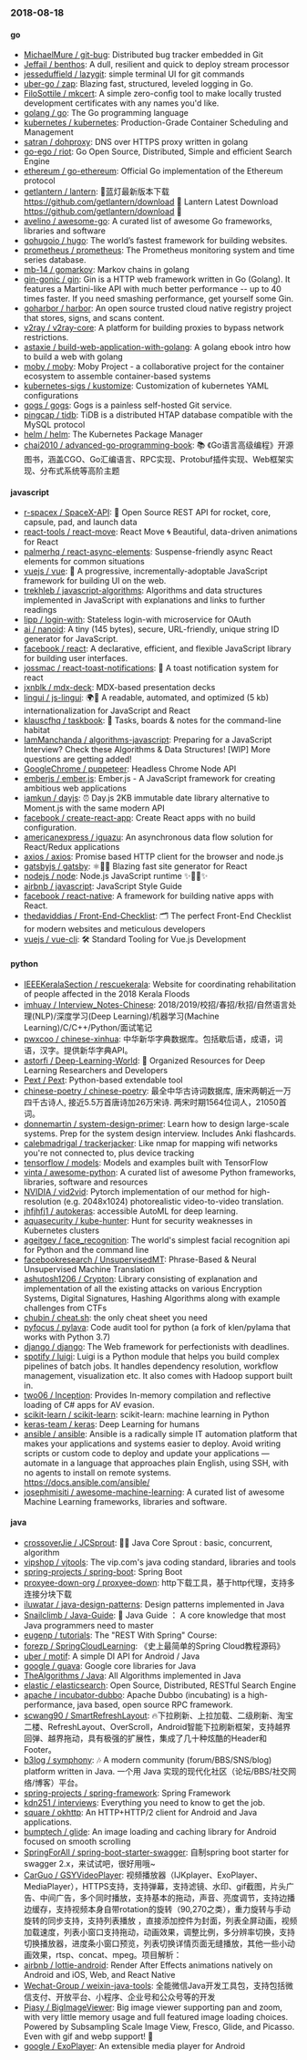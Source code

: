 ### 2018-08-18

#### go
* [MichaelMure / git-bug](https://github.com/MichaelMure/git-bug): Distributed bug tracker embedded in Git
* [Jeffail / benthos](https://github.com/Jeffail/benthos): A dull, resilient and quick to deploy stream processor
* [jesseduffield / lazygit](https://github.com/jesseduffield/lazygit): simple terminal UI for git commands
* [uber-go / zap](https://github.com/uber-go/zap): Blazing fast, structured, leveled logging in Go.
* [FiloSottile / mkcert](https://github.com/FiloSottile/mkcert): A simple zero-config tool to make locally trusted development certificates with any names you'd like.
* [golang / go](https://github.com/golang/go): The Go programming language
* [kubernetes / kubernetes](https://github.com/kubernetes/kubernetes): Production-Grade Container Scheduling and Management
* [satran / dohproxy](https://github.com/satran/dohproxy): DNS over HTTPS proxy written in golang
* [go-ego / riot](https://github.com/go-ego/riot): Go Open Source, Distributed, Simple and efficient Search Engine
* [ethereum / go-ethereum](https://github.com/ethereum/go-ethereum): Official Go implementation of the Ethereum protocol
* [getlantern / lantern](https://github.com/getlantern/lantern): 🔴蓝灯最新版本下载 https://github.com/getlantern/download 🔴 Lantern Latest Download https://github.com/getlantern/download 🔴
* [avelino / awesome-go](https://github.com/avelino/awesome-go): A curated list of awesome Go frameworks, libraries and software
* [gohugoio / hugo](https://github.com/gohugoio/hugo): The world’s fastest framework for building websites.
* [prometheus / prometheus](https://github.com/prometheus/prometheus): The Prometheus monitoring system and time series database.
* [mb-14 / gomarkov](https://github.com/mb-14/gomarkov): Markov chains in golang
* [gin-gonic / gin](https://github.com/gin-gonic/gin): Gin is a HTTP web framework written in Go (Golang). It features a Martini-like API with much better performance -- up to 40 times faster. If you need smashing performance, get yourself some Gin.
* [goharbor / harbor](https://github.com/goharbor/harbor): An open source trusted cloud native registry project that stores, signs, and scans content.
* [v2ray / v2ray-core](https://github.com/v2ray/v2ray-core): A platform for building proxies to bypass network restrictions.
* [astaxie / build-web-application-with-golang](https://github.com/astaxie/build-web-application-with-golang): A golang ebook intro how to build a web with golang
* [moby / moby](https://github.com/moby/moby): Moby Project - a collaborative project for the container ecosystem to assemble container-based systems
* [kubernetes-sigs / kustomize](https://github.com/kubernetes-sigs/kustomize): Customization of kubernetes YAML configurations
* [gogs / gogs](https://github.com/gogs/gogs): Gogs is a painless self-hosted Git service.
* [pingcap / tidb](https://github.com/pingcap/tidb): TiDB is a distributed HTAP database compatible with the MySQL protocol
* [helm / helm](https://github.com/helm/helm): The Kubernetes Package Manager
* [chai2010 / advanced-go-programming-book](https://github.com/chai2010/advanced-go-programming-book): 📚 《Go语言高级编程》开源图书，涵盖CGO、Go汇编语言、RPC实现、Protobuf插件实现、Web框架实现、分布式系统等高阶主题

#### javascript
* [r-spacex / SpaceX-API](https://github.com/r-spacex/SpaceX-API): 🚀 Open Source REST API for rocket, core, capsule, pad, and launch data
* [react-tools / react-move](https://github.com/react-tools/react-move): React Move 🌀 Beautiful, data-driven animations for React
* [palmerhq / react-async-elements](https://github.com/palmerhq/react-async-elements): Suspense-friendly async React elements for common situations
* [vuejs / vue](https://github.com/vuejs/vue): 🖖 A progressive, incrementally-adoptable JavaScript framework for building UI on the web.
* [trekhleb / javascript-algorithms](https://github.com/trekhleb/javascript-algorithms): Algorithms and data structures implemented in JavaScript with explanations and links to further readings
* [lipp / login-with](https://github.com/lipp/login-with): Stateless login-with microservice for OAuth
* [ai / nanoid](https://github.com/ai/nanoid): A tiny (145 bytes), secure, URL-friendly, unique string ID generator for JavaScript.
* [facebook / react](https://github.com/facebook/react): A declarative, efficient, and flexible JavaScript library for building user interfaces.
* [jossmac / react-toast-notifications](https://github.com/jossmac/react-toast-notifications): 🍞 A toast notification system for react
* [jxnblk / mdx-deck](https://github.com/jxnblk/mdx-deck): MDX-based presentation decks
* [lingui / js-lingui](https://github.com/lingui/js-lingui): 🌍📖 A readable, automated, and optimized (5 kb) internationalization for JavaScript and React
* [klauscfhq / taskbook](https://github.com/klauscfhq/taskbook): 📓 Tasks, boards & notes for the command-line habitat
* [IamManchanda / algorithms-javascript](https://github.com/IamManchanda/algorithms-javascript): Preparing for a JavaScript Interview? Check these Algorithms & Data Structures! [WIP] More questions are getting added!
* [GoogleChrome / puppeteer](https://github.com/GoogleChrome/puppeteer): Headless Chrome Node API
* [emberjs / ember.js](https://github.com/emberjs/ember.js): Ember.js - A JavaScript framework for creating ambitious web applications
* [iamkun / dayjs](https://github.com/iamkun/dayjs): ⏰ Day.js 2KB immutable date library alternative to Moment.js with the same modern API
* [facebook / create-react-app](https://github.com/facebook/create-react-app): Create React apps with no build configuration.
* [americanexpress / iguazu](https://github.com/americanexpress/iguazu): An asynchronous data flow solution for React/Redux applications
* [axios / axios](https://github.com/axios/axios): Promise based HTTP client for the browser and node.js
* [gatsbyjs / gatsby](https://github.com/gatsbyjs/gatsby): ⚛️📄🚀 Blazing fast site generator for React
* [nodejs / node](https://github.com/nodejs/node): Node.js JavaScript runtime ✨🐢🚀✨
* [airbnb / javascript](https://github.com/airbnb/javascript): JavaScript Style Guide
* [facebook / react-native](https://github.com/facebook/react-native): A framework for building native apps with React.
* [thedaviddias / Front-End-Checklist](https://github.com/thedaviddias/Front-End-Checklist): 🗂 The perfect Front-End Checklist for modern websites and meticulous developers
* [vuejs / vue-cli](https://github.com/vuejs/vue-cli): 🛠️ Standard Tooling for Vue.js Development

#### python
* [IEEEKeralaSection / rescuekerala](https://github.com/IEEEKeralaSection/rescuekerala): Website for coordinating rehabilitation of people affected in the 2018 Kerala Floods
* [imhuay / Interview_Notes-Chinese](https://github.com/imhuay/Interview_Notes-Chinese): 2018/2019/校招/春招/秋招/自然语言处理(NLP)/深度学习(Deep Learning)/机器学习(Machine Learning)/C/C++/Python/面试笔记
* [pwxcoo / chinese-xinhua](https://github.com/pwxcoo/chinese-xinhua): 中华新华字典数据库。包括歇后语，成语，词语，汉字。提供新华字典API。
* [astorfi / Deep-Learning-World](https://github.com/astorfi/Deep-Learning-World): 📡 Organized Resources for Deep Learning Researchers and Developers
* [Pext / Pext](https://github.com/Pext/Pext): Python-based extendable tool
* [chinese-poetry / chinese-poetry](https://github.com/chinese-poetry/chinese-poetry): 最全中华古诗词数据库, 唐宋两朝近一万四千古诗人, 接近5.5万首唐诗加26万宋诗. 两宋时期1564位词人，21050首词。
* [donnemartin / system-design-primer](https://github.com/donnemartin/system-design-primer): Learn how to design large-scale systems. Prep for the system design interview. Includes Anki flashcards.
* [calebmadrigal / trackerjacker](https://github.com/calebmadrigal/trackerjacker): Like nmap for mapping wifi networks you're not connected to, plus device tracking
* [tensorflow / models](https://github.com/tensorflow/models): Models and examples built with TensorFlow
* [vinta / awesome-python](https://github.com/vinta/awesome-python): A curated list of awesome Python frameworks, libraries, software and resources
* [NVIDIA / vid2vid](https://github.com/NVIDIA/vid2vid): Pytorch implementation of our method for high-resolution (e.g. 2048x1024) photorealistic video-to-video translation.
* [jhfjhfj1 / autokeras](https://github.com/jhfjhfj1/autokeras): accessible AutoML for deep learning.
* [aquasecurity / kube-hunter](https://github.com/aquasecurity/kube-hunter): Hunt for security weaknesses in Kubernetes clusters
* [ageitgey / face_recognition](https://github.com/ageitgey/face_recognition): The world's simplest facial recognition api for Python and the command line
* [facebookresearch / UnsupervisedMT](https://github.com/facebookresearch/UnsupervisedMT): Phrase-Based & Neural Unsupervised Machine Translation
* [ashutosh1206 / Crypton](https://github.com/ashutosh1206/Crypton): Library consisting of explanation and implementation of all the existing attacks on various Encryption Systems, Digital Signatures, Hashing Algorithms along with example challenges from CTFs
* [chubin / cheat.sh](https://github.com/chubin/cheat.sh): the only cheat sheet you need
* [pyfocus / pylava](https://github.com/pyfocus/pylava): Code audit tool for python (a fork of klen/pylama that works with Python 3.7)
* [django / django](https://github.com/django/django): The Web framework for perfectionists with deadlines.
* [spotify / luigi](https://github.com/spotify/luigi): Luigi is a Python module that helps you build complex pipelines of batch jobs. It handles dependency resolution, workflow management, visualization etc. It also comes with Hadoop support built in.
* [two06 / Inception](https://github.com/two06/Inception): Provides In-memory compilation and reflective loading of C# apps for AV evasion.
* [scikit-learn / scikit-learn](https://github.com/scikit-learn/scikit-learn): scikit-learn: machine learning in Python
* [keras-team / keras](https://github.com/keras-team/keras): Deep Learning for humans
* [ansible / ansible](https://github.com/ansible/ansible): Ansible is a radically simple IT automation platform that makes your applications and systems easier to deploy. Avoid writing scripts or custom code to deploy and update your applications — automate in a language that approaches plain English, using SSH, with no agents to install on remote systems. https://docs.ansible.com/ansible/
* [josephmisiti / awesome-machine-learning](https://github.com/josephmisiti/awesome-machine-learning): A curated list of awesome Machine Learning frameworks, libraries and software.

#### java
* [crossoverJie / JCSprout](https://github.com/crossoverJie/JCSprout): 👨‍🎓 Java Core Sprout : basic, concurrent, algorithm
* [vipshop / vjtools](https://github.com/vipshop/vjtools): The vip.com's java coding standard, libraries and tools
* [spring-projects / spring-boot](https://github.com/spring-projects/spring-boot): Spring Boot
* [proxyee-down-org / proxyee-down](https://github.com/proxyee-down-org/proxyee-down): http下载工具，基于http代理，支持多连接分块下载
* [iluwatar / java-design-patterns](https://github.com/iluwatar/java-design-patterns): Design patterns implemented in Java
* [Snailclimb / Java-Guide](https://github.com/Snailclimb/Java-Guide): 📖 Java Guide ： A core knowledge that most Java programmers need to master
* [eugenp / tutorials](https://github.com/eugenp/tutorials): The "REST With Spring" Course:
* [forezp / SpringCloudLearning](https://github.com/forezp/SpringCloudLearning): 《史上最简单的Spring Cloud教程源码》
* [uber / motif](https://github.com/uber/motif): A simple DI API for Android / Java
* [google / guava](https://github.com/google/guava): Google core libraries for Java
* [TheAlgorithms / Java](https://github.com/TheAlgorithms/Java): All Algorithms implemented in Java
* [elastic / elasticsearch](https://github.com/elastic/elasticsearch): Open Source, Distributed, RESTful Search Engine
* [apache / incubator-dubbo](https://github.com/apache/incubator-dubbo): Apache Dubbo (incubating) is a high-performance, java based, open source RPC framework.
* [scwang90 / SmartRefreshLayout](https://github.com/scwang90/SmartRefreshLayout): 🔥下拉刷新、上拉加载、二级刷新、淘宝二楼、RefreshLayout、OverScroll，Android智能下拉刷新框架，支持越界回弹、越界拖动，具有极强的扩展性，集成了几十种炫酷的Header和 Footer。
* [b3log / symphony](https://github.com/b3log/symphony): 🎶 A modern community (forum/BBS/SNS/blog) platform written in Java. 一个用 Java 实现的现代化社区（论坛/BBS/社交网络/博客）平台。
* [spring-projects / spring-framework](https://github.com/spring-projects/spring-framework): Spring Framework
* [kdn251 / interviews](https://github.com/kdn251/interviews): Everything you need to know to get the job.
* [square / okhttp](https://github.com/square/okhttp): An HTTP+HTTP/2 client for Android and Java applications.
* [bumptech / glide](https://github.com/bumptech/glide): An image loading and caching library for Android focused on smooth scrolling
* [SpringForAll / spring-boot-starter-swagger](https://github.com/SpringForAll/spring-boot-starter-swagger): 自制spring boot starter for swagger 2.x，来试试吧，很好用哦~
* [CarGuo / GSYVideoPlayer](https://github.com/CarGuo/GSYVideoPlayer): 视频播放器（IJKplayer、ExoPlayer、MediaPlayer），HTTPS支持，支持弹幕，支持滤镜、水印、gif截图，片头广告、中间广告，多个同时播放，支持基本的拖动，声音、亮度调节，支持边播边缓存，支持视频本身自带rotation的旋转（90,270之类），重力旋转与手动旋转的同步支持，支持列表播放 ，直接添加控件为封面，列表全屏动画，视频加载速度，列表小窗口支持拖动，动画效果，调整比例，多分辨率切换，支持切换播放器，进度条小窗口预览，列表切换详情页面无缝播放，其他一些小动画效果，rtsp、concat、mpeg。项目解析：
* [airbnb / lottie-android](https://github.com/airbnb/lottie-android): Render After Effects animations natively on Android and iOS, Web, and React Native
* [Wechat-Group / weixin-java-tools](https://github.com/Wechat-Group/weixin-java-tools): 全能微信Java开发工具包，支持包括微信支付、开放平台、小程序、企业号和公众号等的开发
* [Piasy / BigImageViewer](https://github.com/Piasy/BigImageViewer): Big image viewer supporting pan and zoom, with very little memory usage and full featured image loading choices. Powered by Subsampling Scale Image View, Fresco, Glide, and Picasso. Even with gif and webp support! 🍻
* [google / ExoPlayer](https://github.com/google/ExoPlayer): An extensible media player for Android
